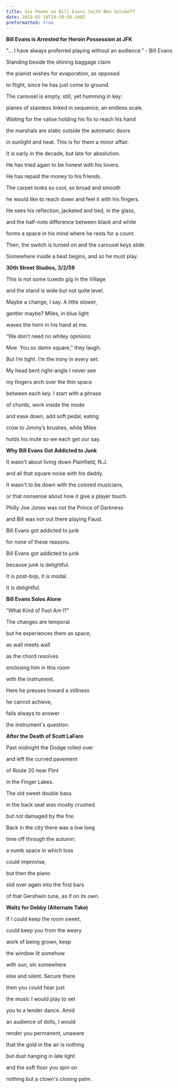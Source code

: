 ```yaml
---
title: Six Poems on Bill Evans (with Ben Goluboff
date: 2019-02-19T18:39:58.349Z
preformatted: true
---
```

**Bill Evans is Arrested for Heroin Possession at JFK**



"... I have always preferred playing without an audience.” - Bill Evans



Standing beside the shining baggage claim 

the pianist wishes for evaporation, as opposed

to flight, since he has just come to ground. 

The carousel is empty, still, yet humming in key: 

planes of stainless linked in sequence, an endless scale.

Waiting for the valise holding his fix to reach his hand 

the marshals are static outside the automatic doors 

in sunlight and heat. This is for them a minor affair.

It is early in the decade, but late for absolution. 

He has tried again to be honest with his lovers.

He has repaid the money to his friends.

The carpet looks so cool, so broad and smooth 

he would like to reach down and feel it with his fingers.

He sees his reflection, jacketed and tied, in the glass, 

and the half-note difference between black and white 

forms a space in his mind where he rests for a count.

Then, the switch is turned on and the carousel keys slide. 

Somewhere inside a beat begins, and so he must play.



**30th Street Studios, 3/2/59**



This is not some tuxedo gig in the Village

and the stand is wide but not quite level.

Maybe a change, I say. A little slower,

gentler maybe? Miles, in blue light 

waves the horn in his hand at me.

“We don’t need no whitey opinions

Moe. You so damn square,” they laugh. 

But I’m tight. I’m the irony in every set. 

My head bent right-angle I never see 

my fingers arch over the thin space 

between each key. I start with a phrase

of chords, work inside the mode 

and ease down, add soft pedal, eating 

crow to Jimmy’s brushes, while Miles 

holds his mute so we each get our say.



**Why Bill Evans Got Addicted to Junk**



It wasn't about living down Plainfield, N.J.

and all that square noise with his daddy.



It wasn't to be down with the colored musicians,

or that nonsense about how it give a player touch.



Philly Joe Jones was not the Prince of Darkness

and Bill was not out there playing Faust.



Bill Evans got addicted to junk

for none of these reasons.



Bill Evans got addicted to junk

because junk is delightful.



It is post-bop, it is modal.

It is delightful. 



**Bill Evans Solos Alone**



“What Kind of Fool Am I?”



The changes are temporal

but he experiences them as space,

as wall meets wall

as the chord resolves

enclosing him in this room

with the instrument.



Here he presses toward a stillness

he cannot achieve,

fails always to answer

the instrument's question.



**After the Death of Scott LaFaro**



Past midnight the Dodge rolled over 

and left the curved pavement 

of Route 20 near Flint 

in the Finger Lakes. 

The old sweet double bass 

in the back seat was mostly crushed 

but not damaged by the fire.



Back in the city there was a low long 

time off through the autumn: 

a numb space in which loss 

could improvise, 

but then the piano 

slid over again into the first bars 

of that Gershwin tune, as if on its own. 



**Waltz for Debby (Alternate Take)**



If I could keep the room sweet,

could keep you from the weary

work of being grown, keep 



the window lit somehow 

with sun, sin somewhere 

else and silent. Secure there 



then you could hear just 

the music I would play to set 

you to a tender dance. Amid



an audience of dolls, I would

render you permanent, unaware 

that the gold in the air is nothing 



but dust hanging in late light 

and the soft floor you spin on 

nothing but a clown's closing palm.
